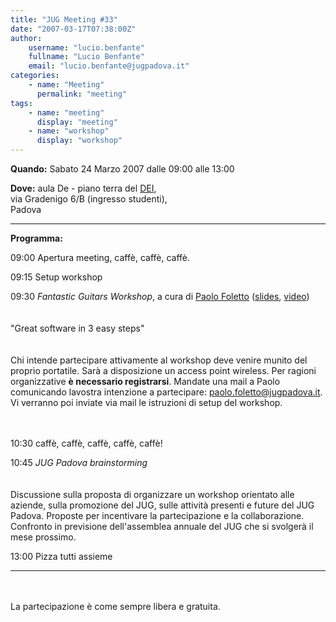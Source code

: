 ```yaml
---
title: "JUG Meeting #33"
date: "2007-03-17T07:38:00Z"
author:
    username: "lucio.benfante"
    fullname: "Lucio Benfante"
    email: "lucio.benfante@jugpadova.it"
categories:
    - name: "Meeting"
      permalink: "meeting"
tags:
    - name: "meeting"
      display: "meeting"
    - name: "workshop"
      display: "workshop"
---
```


**Quando:** Sabato 24 Marzo 2007 dalle 09:00 alle 13:00

**Dove:** aula De - piano terra del [DEI](http://www.dei.unipd.it),\
via Gradenigo 6/B (ingresso studenti),\
Padova

  ---------------- --------------------------------------------------------------------------------------------------------------------------------------------------------------------------------------------------------------------------------------------------------------------------------------------------------------------------------------------------------------------------------------------------------------------------------
  **Programma:**   

  09:00            Apertura meeting, caffè, caffè, caffè.

  09:15            Setup workshop

  09:30            *Fantastic Guitars Workshop*, a cura di <a href="mailto:paolo.foletto@jugpadova.it">Paolo Foletto</a> (<a href="/files/FolettoFantasticGuitarWorkShop.pdf">slides</a>, <a href="http://video.google.it/videoplay?docid=1354586874307711586">video</a>)<br/><br/>\
                   "Great software in 3 easy steps"<br/><br/>\
                   Chi intende partecipare attivamente al workshop deve venire munito del proprio portatile. Sarà a disposizione un access point wireless. Per ragioni organizzative <b>è necessario registrarsi</b>. Mandate una mail a Paolo comunicando lavostra intenzione a partecipare: <a href="mailto:paolo.foletto@jugpadova.it">paolo.foletto\@jugpadova.it</a>. Vi verranno poi inviate via mail le istruzioni di setup del workshop.\
                   <br/><br/>

  10:30            caffè, caffè, caffè, caffè, caffè!

  10:45            *JUG Padova brainstorming*<br/><br/>\
                   Discussione sulla proposta di organizzare un workshop orientato alle aziende, sulla promozione del JUG, sulle attività presenti e future del JUG Padova. Proposte per incentivare la partecipazione e la collaborazione. Confronto in previsione dell'assemblea annuale del JUG che si svolgerà il mese prossimo.

  13:00            Pizza tutti assieme
  ---------------- --------------------------------------------------------------------------------------------------------------------------------------------------------------------------------------------------------------------------------------------------------------------------------------------------------------------------------------------------------------------------------------------------------------------------------

<br/>\
La partecipazione è come sempre libera e gratuita.
